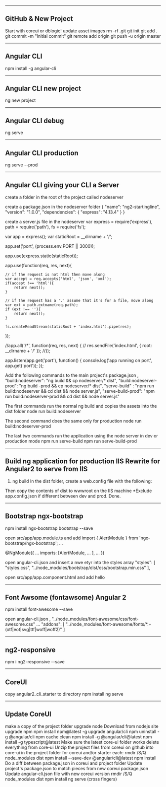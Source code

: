 -----------------------
GitHub & New Project
-----------------------
Start with coreui or dblogic!
update asset images
rm -rf .git
git init
git add .
git commit -m "Initial commit"
git remote add origin <repo-address>
git push -u origin master


------------------------
Angular CLI
------------------------
npm install -g angular-cli


------------------------
Angular CLI new project
------------------------
ng new project


------------------------
Angular CLI debug
------------------------
ng serve


------------------------
Angular CLI production
------------------------
ng serve --prod


------------------------------------
Angular CLI giving your CLI a Server
------------------------------------
create a folder in the root of the project called nodeserver

create a package.json in the nodeserver folder
{
    "name": "ng2-startingline",
    "version": "1.0.0",
    "dependencies": {
        "express": "4.13.4"
    }
}

create a server.js file in the nodeserver
var express = require('express'),
    path = require('path'),
    fs = require('fs');

var app = express();
var staticRoot = __dirname + '/';

app.set('port', (process.env.PORT || 3000));

app.use(express.static(staticRoot));

app.use(function(req, res, next){

    // if the request is not html then move along
    var accept = req.accepts('html', 'json', 'xml');
    if(accept !== 'html'){
        return next();
    }

    // if the request has a '.' assume that it's for a file, move along
    var ext = path.extname(req.path);
    if (ext !== ''){
        return next();
    }

    fs.createReadStream(staticRoot + 'index.html').pipe(res);

});

//app.all('/*', function(req, res, next) {
//    res.sendFile('index.html', { root: __dirname + '/' });
//});

app.listen(app.get('port'), function() {
    console.log('app running on port', app.get('port'));
});

Add the following commands to the main project's package.json
,
    "build:nodeserver": "ng build && cp nodeserver\/* dist",
    "build:nodeserver-prod": "ng build -prod && cp nodeserver\/* dist",
    "serve-build" : "npm run build:nodeserver && cd dist && node server.js",
    "serve-build-prod": "npm run build:nodeserver-prod && cd dist && node server.js"

The first commands run the normal ng build and copies the assets into the dist folder
node run build:nodeserver

The second command does the same only for production
node run build:nodeserver-prod

The last two commands run the application using the node server in dev or production mode
npm run serve-build
npm run serve-build-prod


------------------------------------------
Build ng application for production
IIS Rewrite for Angular2 to serve from IIS
------------------------------------------
1) ng build
In the dist folder, create a web.config file with the following:

<configuration>
    <system.webServer>
        <rewrite>
            <rules>
                <rule name="angularjs routes"
                        stopProcessing="true">
                    <match url=".*" />
                    <conditions logicalGrouping="MatchAll">
                        <add input="{REQUEST_FILENAME}" 
                            matchType="IsFile" negate="true" />
                        <add input="{REQUEST_FILENAME}" 
                            matchType="IsDirectory" negate="true" />
                        <add input="{REQUEST_URI}" 
                            pattern="^/(api)" negate="true" />
                    </conditions>
                    <action type="Rewrite" url="/" />
                </rule>
            </rules>
        </rewrite>
    </system.webServer>
</configuration>

Then copy the contents of dist to wwwroot on the IIS machine *Exclude app.config.json if different between
dev and prod.  Done.

-----------------------
Bootstrap ngx-bootstrap
-----------------------
npm install ngx-bootstrap bootstrap --save

open src/app/app.module.ts and add
import { AlertModule } from 'ngx-bootstrap/ngx-bootstrap';
...

@NgModule({
   ...
   imports: [AlertModule, ... ],
    ... 
})

open angular-cli.json and insert a nwe etyr into the styles array
      "styles": [
        "styles.css",
        "../node_modules/bootstrap/dist/css/bootstrap.min.css"
      ],

open src/app/app.component.html and add
<alert type="success">hello</alert>


-----------------------------------
Font Awsome (fontawsome) Angular 2
-----------------------------------
npm install font-awesome --save

open angular-cli.json
,
                "../node_modules/font-awesome/css/font-awesome.css"
...
"addons": [
    "../node_modules/font-awesome/fonts/*.+(otf|eot|svg|ttf|woff|woff2)" 
]


-----------------------------
ng2-responsive
-----------------------------
npm i ng2-responsive --save


------------------------------
CoreUI
------------------------------
copy angular2_cli_starter to directory
npm install
ng serve


-------------------------------
Update CoreUI
-------------------------------
make a copy of the project folder
upgrade node
	Download from nodejs site
upgrade npm
	npm install npm@latest -g
upgrade angular/cli
	npm uninstall -g @angular/cli
	npm cache clean	
	npm install -g @angular/cli@latest
	npm install -g typescript@latest
Make sure the latest core-ui folder works
	delete everything from core-ui
	Unzip the project files from coreui on github into core-ui
	in the project folder for coreui and/or starter each:
	rmdir /S/Q node_modules dist
	npm install --save-dev @angular/cli@latest
	npm install
Do a diff between package.json in coreui and project folder
	Update project's package.json to match pieces from new coreui package.json
	Update angular-cli.json file with new coreui version
	rmdir /S/Q node_modules dist
	npm install
	ng serve (cross fingers)
